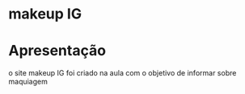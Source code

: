 # makeup IG
<h1>Apresentação</h1>
<p>o site makeup IG foi criado na aula com o objetivo de informar sobre maquiagem</p>
